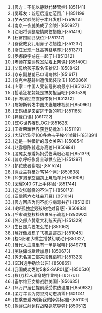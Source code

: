 
1. [官方：不能以静默代替管控]-[851141]
1. [吴尊友：新冠后遗症范围广]-[851199]
1. [梦天实验舱将于本月发射]-[851613]
1. [南京一夜就美成了金陵]-[850927]
1. [沈阳将调整疫情防控措施]-[851419]
1. [杜富国回归战位]-[851317]
1. [爸爸教女儿用鼻子吹蜡烛]-[851237]
1. [浙江发现一处高等级墓葬]-[851377]
1. [罗娜段宇成在一起了]-[851342]
1. [老师在空荡教室站着上网课]-[851400]
1. [父母给孩子取名伍拾忆]-[850842]
1. [京东副总裁已申请病休]-[851617]
1. [乌克兰基辅州遭俄武装攻击]-[850869]
1. [专家：中国人受新冠影响最小]-[851282]
1. [摇滚狂花姥姥是搞笑担当吧]-[851539]
1. [孙海洋回应直播带货]-[851232]
1. [詹姆斯转发中国夫妻趣味视频]-[850961]
1. [王鹤棣是来密逃干饭的吧]-[851185]
1. [拜登口误]-[851722]
1. [EDG世界赛ELOG]-[851628]
1. [王者荣耀世界获登记批准]-[851119]
1. [大叔给狗买100多枚卡子挨个试戴]-[851391]
1. [这是一种很新的母女关系]-[850854]
1. [赵露思陈哲远身高差]-[850984]
1. [脑瘫女孩看妈妈受伤满眼心疼]-[851379]
1. [普京呼吁恢复全球供应链]-[851297]
1. [护花使者翻唱]-[851524]
1. [两业主群里对骂14个月]-[850838]
1. [10岁男孩空翻跳上电瓶车]-[850908]
1. [荣耀X40 GT上手体验]-[851744]
1. [这次张翰真的不油了]-[850173]
1. [亚信第六次峰会开幕]-[851014]
1. [官方回应为何不能与病毒共存]-[851216]
1. [4岁孤独症男孩的绝对音感]-[850883]
1. [呼市调整核检结果展示流程]-[850902]
1. [外交部点赞意大利航天员]-[851329]
1. [生日照片要怎么拍]-[851062]
1. [我好像发现了飞机遛遛员]-[851045]
1. [栓Q哥和大嘴主播梦幻联动]-[851327]
1. [当代人血液里有一半是咖啡]-[849771]
1. [美联储或继续加息]-[850673]
1. [苏无名第二部来段舞蹈吧]-[851323]
1. [GEN选手确诊公告]-[850865]
1. [我国成功发射5米S-SAR01星]-[850530]
1. [数1万粒米算奇葩作业吗]-[851701]
1. [塞尔维亚女排战胜美国]-[850635]
1. [16万户居民提前感受供热温度]-[850932]
1. [梁万年谈为何坚持动态清零]-[851241]
1. [换乘恋爱2刷新我的择偶标准]-[851109]
1. [朝鲜试射远程战略巡航导弹]-[850512]